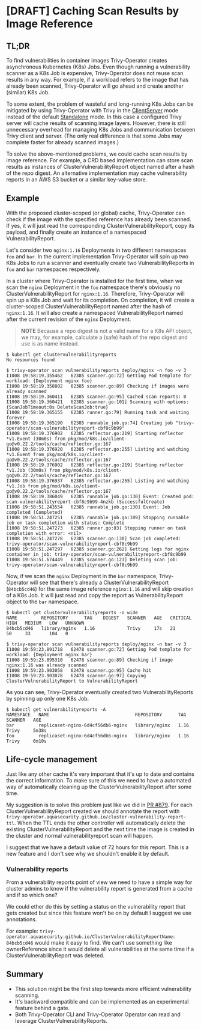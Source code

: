 # [DRAFT] Caching Scan Results by Image Reference

## TL;DR

To find vulnerabilities in container images Trivy-Operator creates asynchronous
Kubernetes (K8s) Jobs. Even though running a vulnerability scanner as a K8s
Job is expensive, Trivy-Operator does not reuse scan results in any way.
For example, if a workload refers to the image that has already been scanned,
Trivy-Operator will go ahead and create another (similar) K8s Job.

To some extent, the problem of wasteful and long-running K8s Jobs can be
mitigated by using Trivy-Operator with Trivy in the [ClientServer] mode instead of
the default [Standalone] mode. In this case a configured Trivy server will cache
results of scanning image layers. However, there is still unnecessary overhead
for managing K8s Jobs and communication between Trivy client and server.
(The only real difference is that some Jobs may complete faster for already scanned
images.)

To solve the above-mentioned problems, we could cache scan results by image
reference. For example, a CRD based implementation can store scan results as
instances of ClusterVulnerabilityReport object named after a hash of the
repo digest. An alternative implementation may cache vulnerability reports
in an AWS S3 bucket or a similar key-value store.

## Example

With the proposed cluster-scoped (or global) cache, Trivy-Operator can check if the
image with the specified reference has already been scanned. If yes, it will
just read the corresponding ClusterVulnerabilityReport, copy its payload, and
finally create an instance of a namespaced VulnerabilityReport.

Let's consider two `nginx:1.16` Deployments in two different namespaces `foo`
and `bar`. In the current implementation Trivy-Operator will spin up two K8s Jobs to
run a scanner and eventually create two VulnerabilityReports in `foo` and `bar`
namespaces respectively.

In a cluster where Trivy-Operator is installed for the first time, when we scan the
`nginx` Deployment in the `foo` namespace there's obviously no
ClusterVulnerabilityReport for `nginx:1.16`. Therefore, Trivy-Operator will spin up
a K8s Job and wait for its completion. On completion, it will create a
cluster-scoped ClusterVulnerabilityReport named after the hash of `nginx:1.16`.
It will also create a namespaced VulnerabilityReport named after the current
revision of the `nginx` Deployment.

> **NOTE** Because a repo digest is not a valid name for a K8s API object, we
> may, for example, calculate a (safe) hash of the repo digest and use is as
> name instead.

```console
$ kubectl get clustervulnerabilityreports
No resources found
```

```console
$ trivy-operator scan vulnerabilityreports deploy/nginx -n foo -v 3
I1008 19:58:19.355462   62385 scanner.go:72] Getting Pod template for workload: {Deployment nginx foo}
I1008 19:58:19.358802   62385 scanner.go:89] Checking if images were already scanned
I1008 19:58:19.360411   62385 scanner.go:95] Cached scan reports: 0
I1008 19:58:19.360421   62385 scanner.go:101] Scanning with options: {ScanJobTimeout:0s DeleteScanJob:true}
I1008 19:58:19.365155   62385 runner.go:79] Running task and waiting forever
I1008 19:58:19.365190   62385 runnable_job.go:74] Creating job "trivy-operator/scan-vulnerabilityreport-cbf8c9b99"
I1008 19:58:19.376902   62385 reflector.go:219] Starting reflector *v1.Event (30m0s) from pkg/mod/k8s.io/client-go@v0.22.2/tools/cache/reflector.go:167
I1008 19:58:19.376920   62385 reflector.go:255] Listing and watching *v1.Event from pkg/mod/k8s.io/client-go@v0.22.2/tools/cache/reflector.go:167
I1008 19:58:19.376902   62385 reflector.go:219] Starting reflector *v1.Job (30m0s) from pkg/mod/k8s.io/client-go@v0.22.2/tools/cache/reflector.go:167
I1008 19:58:19.376937   62385 reflector.go:255] Listing and watching *v1.Job from pkg/mod/k8s.io/client-go@v0.22.2/tools/cache/reflector.go:167
I1008 19:58:19.386049   62385 runnable_job.go:130] Event: Created pod: scan-vulnerabilityreport-cbf8c9b99-4nzkb (SuccessfulCreate)
I1008 19:58:51.243554   62385 runnable_job.go:130] Event: Job completed (Completed)
I1008 19:58:51.247251   62385 runnable_job.go:109] Stopping runnable job on task completion with status: Complete
I1008 19:58:51.247273   62385 runner.go:83] Stopping runner on task completion with error: <nil>
I1008 19:58:51.247278   62385 scanner.go:130] Scan job completed: trivy-operator/scan-vulnerabilityreport-cbf8c9b99
I1008 19:58:51.247297   62385 scanner.go:262] Getting logs for nginx container in job: trivy-operator/scan-vulnerabilityreport-cbf8c9b99
I1008 19:58:51.674449   62385 scanner.go:123] Deleting scan job: trivy-operator/scan-vulnerabilityreport-cbf8c9b99
```

Now, if we scan the `nginx` Deployment in the `bar` namespace, Trivy-Operator will
see that there's already a ClusterVulnerabilityReport (`84bcb5cd46`) for the
same image reference `nginx:1.16` and will skip creation of a K8s Job. It will
just read and copy the report as VulnerabilityReport object to the `bar`
namespace.

```console
$ kubectl get clustervulnerabilityreports -o wide
NAME         REPOSITORY      TAG    DIGEST   SCANNER   AGE   CRITICAL   HIGH   MEDIUM   LOW   UNKNOWN
84bcb5cd46   library/nginx   1.16            Trivy     17s   21         50     33       104   0
```

```console
$ trivy-operator scan vulnerabilityreports deploy/nginx -n bar -v 3
I1008 19:59:23.891718   62478 scanner.go:72] Getting Pod template for workload: {Deployment nginx bar}
I1008 19:59:23.895310   62478 scanner.go:89] Checking if image nginx:1.16 was already scanned
I1008 19:59:23.903058   62478 scanner.go:95] Cache hit
I1008 19:59:23.903078   62478 scanner.go:97] Copying ClusterVulnerabilityReport to VulnerabilityReport
```

As you can see, Trivy-Operator eventually created two VulnerabilityReports by spinning
up only one K8s Job.

```console
$ kubectl get vulnerabilityreports -A
NAMESPACE   NAME                                REPOSITORY      TAG    SCANNER   AGE
bar         replicaset-nginx-6d4cf56db6-nginx   library/nginx   1.16   Trivy     5m38s
foo         replicaset-nginx-6d4cf56db6-nginx   library/nginx   1.16   Trivy     6m10s
```

## Life-cycle management

Just like any other cache it's very important that it's up to date and contains the correct information.
To make sure of this we need to have a automated way of automatically cleaning up the ClusterVulnerabilityReport after some time.

My suggestion is to solve this problem just like we did in [PR #879](https://github.com/aquasecurity/trivy-operator/pull/879).
For each ClusterVulnerabilityReport created we should annotate the report with `trivy-operator.aquasecurity.github.io/cluster-vulnerability-report-ttl`.
When the TTL ends the other controller will automatically delete the existing ClusterVulnerabilityReport and the next time the image is created in the cluster and normal vulnerabilityreport scan will happen.

I suggest that we have a default value of 72 hours for this report. This is a new feature and I don't see why we shouldn't enable it by default.

### Vulnerability reports

From a vulnerability reports point of view we need to have a simple way for cluster admins to know if the vulnerability report is generated from a cache and if so which one?

We could ether do this by setting a status on the vulnerability report that gets created but since this feature won't be on by default I suggest we use annotations.

For example: `trivy-operator.aquasecurity.github.io/ClusterVulnerabilityReportName: 84bcb5cd46` would make it easy to find.
We can't use something like ownerReference since it would delete all vulnerabilities at the same time if a ClusterVulnerabilityReport was deleted.

## Summary

* This solution might be the first step towards more efficient vulnerability scanning.
* It's backward compatible and can be implemented as an experimental feature behind
  a gate.
* Both Trivy-Operator CLI and Trivy-Operator Operator can read and leverage ClusterVulnerabilityReports.

[Standalone]: https://aquasecurity.github.io/trivy-operator/v0.18.0-rc/integrations/vulnerability-scanners/trivy/#standalone
[ClientServer]: https://aquasecurity.github.io/trivy-operator/v0.18.0-rc/integrations/vulnerability-scanners/trivy/#clientserver
